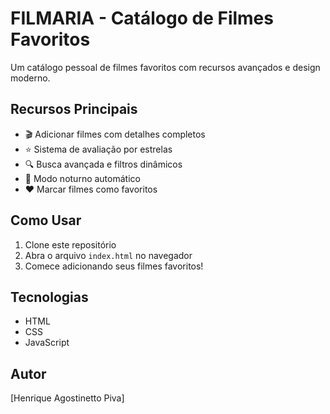 # FILMARIA - Catálogo de Filmes Favoritos

Um catálogo pessoal de filmes favoritos com recursos avançados e design moderno.

## Recursos Principais

- 🎬 Adicionar filmes com detalhes completos
- ⭐ Sistema de avaliação por estrelas
- 🔍 Busca avançada e filtros dinâmicos
- 🌙 Modo noturno automático
- ❤️ Marcar filmes como favoritos

## Como Usar

1. Clone este repositório
2. Abra o arquivo `index.html` no navegador
3. Comece adicionando seus filmes favoritos!

## Tecnologias

- HTML
- CSS
- JavaScript

## Autor

[Henrique Agostinetto Piva] 



